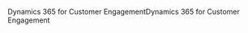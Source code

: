 <span data-ttu-id="1b0f0-101">Dynamics 365 for Customer Engagement</span><span class="sxs-lookup"><span data-stu-id="1b0f0-101">Dynamics 365 for Customer Engagement</span></span>
